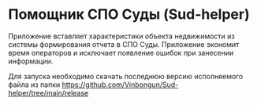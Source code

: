 # Помощник СПО Суды (Sud-helper)
Приложение вставляет характеристики объекта недвижимости из системы формирования отчета в СПО Суды. Приложение экономит время операторов и исключает появление ошибок при занесении информации.

Для запуска необходимо скачать последнюю версию исполняемого файла из папки https://github.com/Vinbongun/Sud-helper/tree/main/release
